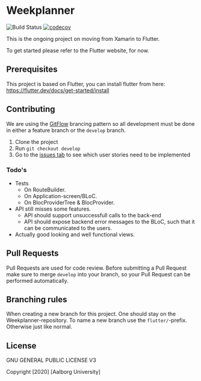 # Weekplanner

![Build Status](https://github.com/aau-giraf/weekplanner/workflows/CI/badge.svg)
[![codecov](https://codecov.io/gh/aau-giraf/weekplanner/branch/master/graph/badge.svg)](https://codecov.io/gh/aau-giraf/weekplanner)


This is the ongoing project on moving from Xamarin to Flutter.

To get started please refer to the Flutter website, for now.

## Prerequisites

This project is based on Flutter, you can install flutter from here: https://flutter.dev/docs/get-started/install

## Contributing

We are using the [GitFlow](https://github.com/aau-giraf/wiki/blob/master/process_manual/code_workflow.md#essential-parts-of-gitflow) brancing pattern so all development must be done in either a feature branch or the `develop` branch.

1. Clone the project
2. Run `git checkout develop`
3. Go to the [issues tab](https://github.com/aau-giraf/weekplanner/issues) to see which user stories need to be implemented

### Todo's
- Tests
    - On RouteBuilder.
    - On Application-screen/BLoC.
    - On BlocProviderTree & BlocProvider.
- API still misses some features.
    - API should support unsuccessfull calls to the back-end
    - API should expose backend error messages to the BLoC, such that it can be communicated to the users.
- Actually good looking and well functional views.

## Pull Requests

Pull Requests are used for code review. Before submitting a Pull Request make sure to merge `develop` into your branch, so your Pull Request can be performed automatically.

## Branching rules
When creating a new branch for this project. One should stay on the Weekplanner-repository. To name a new branch use the `flutter/`-prefix. Otherwise just like normal.

## License

GNU GENERAL PUBLIC LICENSE V3

Copyright [2020] [Aalborg University]
